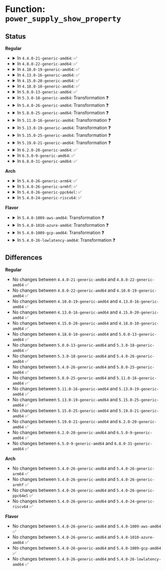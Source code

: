 # Function: <code>power_supply_show_property</code>

## Status
<b>Regular</b>
<ul>
<li>
<details>
<summary>In <code>4.4.0-21-generic-amd64</code>: ✅</summary>

```c
ssize_t power_supply_show_property(struct device * dev, struct device_attribute * attr, char * buf)
```

```json
{
  "name": "power_supply_show_property",
  "collision_type": "Unique Static",
  "inline_type": "No",
  "funcs": [
    {
      "addr": 18446744071585659184,
      "name": "power_supply_show_property",
      "external": false,
      "loc": "drivers/power/power_supply_sysfs.c:43",
      "file": "drivers/power/power_supply_sysfs.c",
      "inline": "seen, unknown",
      "caller_inline": [],
      "caller_func": [
        "drivers/power/power_supply_sysfs.c:power_supply_uevent"
      ]
    }
  ],
  "symbols": [
    {
      "addr": 18446744071585659184,
      "name": "power_supply_show_property",
      "section": ".text",
      "bind": "STB_LOCAL",
      "size": 590
    }
  ]
}
```
</details>
</li>
<li>
<details>
<summary>In <code>4.8.0-22-generic-amd64</code>: ✅</summary>

```c
ssize_t power_supply_show_property(struct device * dev, struct device_attribute * attr, char * buf)
```

```json
{
  "name": "power_supply_show_property",
  "collision_type": "Unique Static",
  "inline_type": "No",
  "funcs": [
    {
      "addr": 18446744071586056096,
      "name": "power_supply_show_property",
      "external": false,
      "loc": "drivers/power/power_supply_sysfs.c:43",
      "file": "drivers/power/power_supply_sysfs.c",
      "inline": "seen, unknown",
      "caller_inline": [],
      "caller_func": [
        "drivers/power/power_supply_sysfs.c:power_supply_uevent"
      ]
    }
  ],
  "symbols": [
    {
      "addr": 18446744071586056096,
      "name": "power_supply_show_property",
      "section": ".text",
      "bind": "STB_LOCAL",
      "size": 583
    }
  ]
}
```
</details>
</li>
<li>
<details>
<summary>In <code>4.10.0-19-generic-amd64</code>: ✅</summary>

```c
ssize_t power_supply_show_property(struct device * dev, struct device_attribute * attr, char * buf)
```

```json
{
  "name": "power_supply_show_property",
  "collision_type": "Unique Static",
  "inline_type": "No",
  "funcs": [
    {
      "addr": 18446744071586253840,
      "name": "power_supply_show_property",
      "external": false,
      "loc": "drivers/power/supply/power_supply_sysfs.c:43",
      "file": "drivers/power/supply/power_supply_sysfs.c",
      "inline": "seen, unknown",
      "caller_inline": [],
      "caller_func": [
        "drivers/power/supply/power_supply_sysfs.c:power_supply_uevent"
      ]
    }
  ],
  "symbols": [
    {
      "addr": 18446744071586253840,
      "name": "power_supply_show_property",
      "section": ".text",
      "bind": "STB_LOCAL",
      "size": 583
    }
  ]
}
```
</details>
</li>
<li>
<details>
<summary>In <code>4.13.0-16-generic-amd64</code>: ✅</summary>

```c
ssize_t power_supply_show_property(struct device * dev, struct device_attribute * attr, char * buf)
```

```json
{
  "name": "power_supply_show_property",
  "collision_type": "Unique Static",
  "inline_type": "No",
  "funcs": [
    {
      "addr": 18446744071586353168,
      "name": "power_supply_show_property",
      "external": false,
      "loc": "drivers/power/supply/power_supply_sysfs.c:76",
      "file": "drivers/power/supply/power_supply_sysfs.c",
      "inline": "seen, unknown",
      "caller_inline": [],
      "caller_func": [
        "drivers/power/supply/power_supply_sysfs.c:power_supply_uevent"
      ]
    }
  ],
  "symbols": [
    {
      "addr": 18446744071586353168,
      "name": "power_supply_show_property",
      "section": ".text",
      "bind": "STB_LOCAL",
      "size": 589
    }
  ]
}
```
</details>
</li>
<li>
<details>
<summary>In <code>4.15.0-20-generic-amd64</code>: ✅</summary>

```c
ssize_t power_supply_show_property(struct device * dev, struct device_attribute * attr, char * buf)
```

```json
{
  "name": "power_supply_show_property",
  "collision_type": "Unique Static",
  "inline_type": "No",
  "funcs": [
    {
      "addr": 18446744071586817952,
      "name": "power_supply_show_property",
      "external": false,
      "loc": "drivers/power/supply/power_supply_sysfs.c:76",
      "file": "drivers/power/supply/power_supply_sysfs.c",
      "inline": "seen, unknown",
      "caller_inline": [],
      "caller_func": [
        "drivers/power/supply/power_supply_sysfs.c:power_supply_uevent"
      ]
    }
  ],
  "symbols": [
    {
      "addr": 18446744071586817952,
      "name": "power_supply_show_property",
      "section": ".text",
      "bind": "STB_LOCAL",
      "size": 589
    }
  ]
}
```
</details>
</li>
<li>
<details>
<summary>In <code>4.18.0-10-generic-amd64</code>: ✅</summary>

```c
ssize_t power_supply_show_property(struct device * dev, struct device_attribute * attr, char * buf)
```

```json
{
  "name": "power_supply_show_property",
  "collision_type": "Unique Static",
  "inline_type": "No",
  "funcs": [
    {
      "addr": 18446744071587109952,
      "name": "power_supply_show_property",
      "external": false,
      "loc": "drivers/power/supply/power_supply_sysfs.c:116",
      "file": "drivers/power/supply/power_supply_sysfs.c",
      "inline": "seen, unknown",
      "caller_inline": [],
      "caller_func": [
        "drivers/power/supply/power_supply_sysfs.c:power_supply_uevent"
      ]
    }
  ],
  "symbols": [
    {
      "addr": 18446744071587109952,
      "name": "power_supply_show_property",
      "section": ".text",
      "bind": "STB_LOCAL",
      "size": 730
    }
  ]
}
```
</details>
</li>
<li>
<details>
<summary>In <code>5.0.0-13-generic-amd64</code>: ✅</summary>

```c
ssize_t power_supply_show_property(struct device * dev, struct device_attribute * attr, char * buf)
```

```json
{
  "name": "power_supply_show_property",
  "collision_type": "Unique Static",
  "inline_type": "No",
  "funcs": [
    {
      "addr": 18446744071587288128,
      "name": "power_supply_show_property",
      "external": false,
      "loc": "drivers/power/supply/power_supply_sysfs.c:116",
      "file": "drivers/power/supply/power_supply_sysfs.c",
      "inline": "seen, unknown",
      "caller_inline": [],
      "caller_func": [
        "drivers/power/supply/power_supply_sysfs.c:power_supply_uevent"
      ]
    }
  ],
  "symbols": [
    {
      "addr": 18446744071587288128,
      "name": "power_supply_show_property",
      "section": ".text",
      "bind": "STB_LOCAL",
      "size": 816
    }
  ]
}
```
</details>
</li>
<li>
<details>
<summary>In <code>5.3.0-18-generic-amd64</code>: Transformation ❓</summary>

```c
ssize_t power_supply_show_property(struct device * dev, struct device_attribute * attr, char * buf)
```

```json
{
  "name": "power_supply_show_property",
  "collision_type": "Unique Static",
  "inline_type": "No",
  "funcs": [
    {
      "addr": 0,
      "name": "power_supply_show_property",
      "external": false,
      "loc": "drivers/power/supply/power_supply_sysfs.c:115",
      "file": "drivers/power/supply/power_supply_sysfs.c",
      "inline": "seen, unknown",
      "caller_inline": [],
      "caller_func": [
        "drivers/power/supply/power_supply_sysfs.c:power_supply_uevent"
      ]
    }
  ],
  "symbols": [
    {
      "addr": 18446744071587557648,
      "name": "power_supply_show_property",
      "section": ".text",
      "bind": "STB_LOCAL",
      "size": 757
    },
    {
      "addr": 18446744071587558951,
      "name": "power_supply_show_property.cold",
      "section": ".text",
      "bind": "STB_LOCAL",
      "size": 55
    }
  ]
}
```
</details>
</li>
<li>
<details>
<summary>In <code>5.4.0-26-generic-amd64</code>: Transformation ❓</summary>

```c
ssize_t power_supply_show_property(struct device * dev, struct device_attribute * attr, char * buf)
```

```json
{
  "name": "power_supply_show_property",
  "collision_type": "Unique Static",
  "inline_type": "No",
  "funcs": [
    {
      "addr": 0,
      "name": "power_supply_show_property",
      "external": false,
      "loc": "drivers/power/supply/power_supply_sysfs.c:115",
      "file": "drivers/power/supply/power_supply_sysfs.c",
      "inline": "seen, unknown",
      "caller_inline": [],
      "caller_func": [
        "drivers/power/supply/power_supply_sysfs.c:power_supply_uevent"
      ]
    }
  ],
  "symbols": [
    {
      "addr": 18446744071587760928,
      "name": "power_supply_show_property",
      "section": ".text",
      "bind": "STB_LOCAL",
      "size": 757
    },
    {
      "addr": 18446744071587762231,
      "name": "power_supply_show_property.cold",
      "section": ".text",
      "bind": "STB_LOCAL",
      "size": 55
    }
  ]
}
```
</details>
</li>
<li>
<details>
<summary>In <code>5.8.0-25-generic-amd64</code>: Transformation ❓</summary>

```c
ssize_t power_supply_show_property(struct device * dev, struct device_attribute * attr, char * buf)
```

```json
{
  "name": "power_supply_show_property",
  "collision_type": "Unique Static",
  "inline_type": "No",
  "funcs": [
    {
      "addr": 0,
      "name": "power_supply_show_property",
      "external": false,
      "loc": "drivers/power/supply/power_supply_sysfs.c:258",
      "file": "drivers/power/supply/power_supply_sysfs.c",
      "inline": "seen, unknown",
      "caller_inline": [],
      "caller_func": []
    }
  ],
  "symbols": [
    {
      "addr": 18446744071588606688,
      "name": "power_supply_show_property",
      "section": ".text",
      "bind": "STB_LOCAL",
      "size": 408
    },
    {
      "addr": 18446744071588607710,
      "name": "power_supply_show_property.cold",
      "section": ".text",
      "bind": "STB_LOCAL",
      "size": 27
    }
  ]
}
```
</details>
</li>
<li>
<details>
<summary>In <code>5.11.0-16-generic-amd64</code>: Transformation ❓</summary>

```c
ssize_t power_supply_show_property(struct device * dev, struct device_attribute * attr, char * buf)
```

```json
{
  "name": "power_supply_show_property",
  "collision_type": "Unique Static",
  "inline_type": "No",
  "funcs": [
    {
      "addr": 0,
      "name": "power_supply_show_property",
      "external": false,
      "loc": "drivers/power/supply/power_supply_sysfs.c:263",
      "file": "drivers/power/supply/power_supply_sysfs.c",
      "inline": "seen, unknown",
      "caller_inline": [],
      "caller_func": []
    }
  ],
  "symbols": [
    {
      "addr": 18446744071588629760,
      "name": "power_supply_show_property",
      "section": ".text",
      "bind": "STB_LOCAL",
      "size": 408
    },
    {
      "addr": 18446744071591580556,
      "name": "power_supply_show_property.cold",
      "section": ".text",
      "bind": "STB_LOCAL",
      "size": 27
    }
  ]
}
```
</details>
</li>
<li>
<details>
<summary>In <code>5.13.0-19-generic-amd64</code>: Transformation ❓</summary>

```c
ssize_t power_supply_show_property(struct device * dev, struct device_attribute * attr, char * buf)
```

```json
{
  "name": "power_supply_show_property",
  "collision_type": "Unique Static",
  "inline_type": "No",
  "funcs": [
    {
      "addr": 0,
      "name": "power_supply_show_property",
      "external": false,
      "loc": "drivers/power/supply/power_supply_sysfs.c:263",
      "file": "drivers/power/supply/power_supply_sysfs.c",
      "inline": "seen, unknown",
      "caller_inline": [],
      "caller_func": []
    }
  ],
  "symbols": [
    {
      "addr": 18446744071588514464,
      "name": "power_supply_show_property",
      "section": ".text",
      "bind": "STB_LOCAL",
      "size": 545
    },
    {
      "addr": 18446744071591523356,
      "name": "power_supply_show_property.cold",
      "section": ".text",
      "bind": "STB_LOCAL",
      "size": 53
    }
  ]
}
```
</details>
</li>
<li>
<details>
<summary>In <code>5.15.0-25-generic-amd64</code>: Transformation ❓</summary>

```c
ssize_t power_supply_show_property(struct device * dev, struct device_attribute * attr, char * buf)
```

```json
{
  "name": "power_supply_show_property",
  "collision_type": "Unique Static",
  "inline_type": "No",
  "funcs": [
    {
      "addr": 0,
      "name": "power_supply_show_property",
      "external": false,
      "loc": "drivers/power/supply/power_supply_sysfs.c:263",
      "file": "drivers/power/supply/power_supply_sysfs.c",
      "inline": "seen, unknown",
      "caller_inline": [],
      "caller_func": []
    }
  ],
  "symbols": [
    {
      "addr": 18446744071589187664,
      "name": "power_supply_show_property",
      "section": ".text",
      "bind": "STB_LOCAL",
      "size": 645
    },
    {
      "addr": 18446744071592633292,
      "name": "power_supply_show_property.cold",
      "section": ".text",
      "bind": "STB_LOCAL",
      "size": 53
    }
  ]
}
```
</details>
</li>
<li>
<details>
<summary>In <code>5.19.0-21-generic-amd64</code>: Transformation ❓</summary>

```c
ssize_t power_supply_show_property(struct device * dev, struct device_attribute * attr, char * buf)
```

```json
{
  "name": "power_supply_show_property",
  "collision_type": "Unique Static",
  "inline_type": "No",
  "funcs": [
    {
      "addr": 0,
      "name": "power_supply_show_property",
      "external": false,
      "loc": "drivers/power/supply/power_supply_sysfs.c:272",
      "file": "drivers/power/supply/power_supply_sysfs.c",
      "inline": "seen, unknown",
      "caller_inline": [],
      "caller_func": []
    }
  ],
  "symbols": [
    {
      "addr": 18446744071590646960,
      "name": "power_supply_show_property",
      "section": ".text",
      "bind": "STB_LOCAL",
      "size": 698
    },
    {
      "addr": 18446744071594517004,
      "name": "power_supply_show_property.cold",
      "section": ".text",
      "bind": "STB_LOCAL",
      "size": 53
    }
  ]
}
```
</details>
</li>
<li>
<details>
<summary>In <code>6.2.0-20-generic-amd64</code>: ✅</summary>

```c
ssize_t power_supply_show_property(struct device * dev, struct device_attribute * attr, char * buf)
```

```json
{
  "name": "power_supply_show_property",
  "collision_type": "Unique Static",
  "inline_type": "No",
  "funcs": [
    {
      "addr": 18446744071592311376,
      "name": "power_supply_show_property",
      "external": false,
      "loc": "drivers/power/supply/power_supply_sysfs.c:272",
      "file": "drivers/power/supply/power_supply_sysfs.c",
      "inline": "seen, unknown",
      "caller_inline": [],
      "caller_func": []
    }
  ],
  "symbols": [
    {
      "addr": 18446744071592311376,
      "name": "power_supply_show_property",
      "section": ".text",
      "bind": "STB_LOCAL",
      "size": 746
    }
  ]
}
```
</details>
</li>
<li>
<details>
<summary>In <code>6.5.0-9-generic-amd64</code>: ✅</summary>

```c
ssize_t power_supply_show_property(struct device * dev, struct device_attribute * attr, char * buf)
```

```json
{
  "name": "power_supply_show_property",
  "collision_type": "Unique Static",
  "inline_type": "No",
  "funcs": [
    {
      "addr": 18446744071592737408,
      "name": "power_supply_show_property",
      "external": false,
      "loc": "drivers/power/supply/power_supply_sysfs.c:273",
      "file": "drivers/power/supply/power_supply_sysfs.c",
      "inline": "seen, unknown",
      "caller_inline": [],
      "caller_func": []
    }
  ],
  "symbols": [
    {
      "addr": 18446744071592737408,
      "name": "power_supply_show_property",
      "section": ".text",
      "bind": "STB_LOCAL",
      "size": 771
    }
  ]
}
```
</details>
</li>
<li>
<details>
<summary>In <code>6.8.0-31-generic-amd64</code>: ✅</summary>

```c
ssize_t power_supply_show_property(struct device * dev, struct device_attribute * attr, char * buf)
```

```json
{
  "name": "power_supply_show_property",
  "collision_type": "Unique Static",
  "inline_type": "No",
  "funcs": [
    {
      "addr": 18446744071593485360,
      "name": "power_supply_show_property",
      "external": false,
      "loc": "drivers/power/supply/power_supply_sysfs.c:274",
      "file": "drivers/power/supply/power_supply_sysfs.c",
      "inline": "seen, unknown",
      "caller_inline": [],
      "caller_func": []
    }
  ],
  "symbols": [
    {
      "addr": 18446744071593485360,
      "name": "power_supply_show_property",
      "section": ".text",
      "bind": "STB_LOCAL",
      "size": 771
    }
  ]
}
```
</details>
</li>
</ul>
<b>Arch</b>
<ul>
<li>
<details>
<summary>In <code>5.4.0-26-generic-arm64</code>: ✅</summary>

```c
ssize_t power_supply_show_property(struct device * dev, struct device_attribute * attr, char * buf)
```

```json
{
  "name": "power_supply_show_property",
  "collision_type": "Unique Static",
  "inline_type": "No",
  "funcs": [
    {
      "addr": 18446603336500956896,
      "name": "power_supply_show_property",
      "external": false,
      "loc": "drivers/power/supply/power_supply_sysfs.c:115",
      "file": "drivers/power/supply/power_supply_sysfs.c",
      "inline": "seen, unknown",
      "caller_inline": [],
      "caller_func": [
        "drivers/power/supply/power_supply_sysfs.c:power_supply_uevent"
      ]
    }
  ],
  "symbols": [
    {
      "addr": 18446603336500956896,
      "name": "power_supply_show_property",
      "section": ".text",
      "bind": "STB_LOCAL",
      "size": 832
    }
  ]
}
```
</details>
</li>
<li>
<details>
<summary>In <code>5.4.0-26-generic-armhf</code>: ✅</summary>

```c
ssize_t power_supply_show_property(struct device * dev, struct device_attribute * attr, char * buf)
```

```json
{
  "name": "power_supply_show_property",
  "collision_type": "Unique Static",
  "inline_type": "No",
  "funcs": [
    {
      "addr": 3233470244,
      "name": "power_supply_show_property",
      "external": false,
      "loc": "drivers/power/supply/power_supply_sysfs.c:115",
      "file": "drivers/power/supply/power_supply_sysfs.c",
      "inline": "seen, unknown",
      "caller_inline": [],
      "caller_func": [
        "drivers/power/supply/power_supply_sysfs.c:power_supply_uevent"
      ]
    }
  ],
  "symbols": [
    {
      "addr": 3233470244,
      "name": "power_supply_show_property",
      "section": ".text",
      "bind": "STB_LOCAL",
      "size": 1120
    }
  ]
}
```
</details>
</li>
<li>
<details>
<summary>In <code>5.4.0-26-generic-ppc64el</code>: ✅</summary>

```c
ssize_t power_supply_show_property(struct device * dev, struct device_attribute * attr, char * buf)
```

```json
{
  "name": "power_supply_show_property",
  "collision_type": "Unique Static",
  "inline_type": "No",
  "funcs": [
    {
      "addr": 13835058055294416208,
      "name": "power_supply_show_property",
      "external": false,
      "loc": "drivers/power/supply/power_supply_sysfs.c:115",
      "file": "drivers/power/supply/power_supply_sysfs.c",
      "inline": "seen, unknown",
      "caller_inline": [],
      "caller_func": [
        "drivers/power/supply/power_supply_sysfs.c:power_supply_uevent"
      ]
    }
  ],
  "symbols": [
    {
      "addr": 13835058055294416208,
      "name": "power_supply_show_property",
      "section": ".text",
      "bind": "STB_LOCAL",
      "size": 1496
    }
  ]
}
```
</details>
</li>
<li>
<details>
<summary>In <code>5.4.0-24-generic-riscv64</code>: ✅</summary>

```c
ssize_t power_supply_show_property(struct device * dev, struct device_attribute * attr, char * buf)
```

```json
{
  "name": "power_supply_show_property",
  "collision_type": "Unique Static",
  "inline_type": "No",
  "funcs": [
    {
      "addr": 18446743936277716894,
      "name": "power_supply_show_property",
      "external": false,
      "loc": "drivers/power/supply/power_supply_sysfs.c:115",
      "file": "drivers/power/supply/power_supply_sysfs.c",
      "inline": "seen, unknown",
      "caller_inline": [],
      "caller_func": [
        "drivers/power/supply/power_supply_sysfs.c:power_supply_uevent"
      ]
    }
  ],
  "symbols": [
    {
      "addr": 18446743936277716894,
      "name": "power_supply_show_property",
      "section": ".text",
      "bind": "STB_LOCAL",
      "size": 772
    }
  ]
}
```
</details>
</li>
</ul>
<b>Flavor</b>
<ul>
<li>
<details>
<summary>In <code>5.4.0-1009-aws-amd64</code>: Transformation ❓</summary>

```c
ssize_t power_supply_show_property(struct device * dev, struct device_attribute * attr, char * buf)
```

```json
{
  "name": "power_supply_show_property",
  "collision_type": "Unique Static",
  "inline_type": "No",
  "funcs": [
    {
      "addr": 0,
      "name": "power_supply_show_property",
      "external": false,
      "loc": "drivers/power/supply/power_supply_sysfs.c:115",
      "file": "drivers/power/supply/power_supply_sysfs.c",
      "inline": "seen, unknown",
      "caller_inline": [],
      "caller_func": [
        "drivers/power/supply/power_supply_sysfs.c:power_supply_uevent"
      ]
    }
  ],
  "symbols": [
    {
      "addr": 18446744071587401872,
      "name": "power_supply_show_property",
      "section": ".text",
      "bind": "STB_LOCAL",
      "size": 757
    },
    {
      "addr": 18446744071587403175,
      "name": "power_supply_show_property.cold",
      "section": ".text",
      "bind": "STB_LOCAL",
      "size": 55
    }
  ]
}
```
</details>
</li>
<li>
<details>
<summary>In <code>5.4.0-1010-azure-amd64</code>: Transformation ❓</summary>

```c
ssize_t power_supply_show_property(struct device * dev, struct device_attribute * attr, char * buf)
```

```json
{
  "name": "power_supply_show_property",
  "collision_type": "Unique Static",
  "inline_type": "No",
  "funcs": [
    {
      "addr": 0,
      "name": "power_supply_show_property",
      "external": false,
      "loc": "drivers/power/supply/power_supply_sysfs.c:115",
      "file": "drivers/power/supply/power_supply_sysfs.c",
      "inline": "seen, unknown",
      "caller_inline": [],
      "caller_func": [
        "drivers/power/supply/power_supply_sysfs.c:power_supply_uevent"
      ]
    }
  ],
  "symbols": [
    {
      "addr": 18446744071587170080,
      "name": "power_supply_show_property",
      "section": ".text",
      "bind": "STB_LOCAL",
      "size": 757
    },
    {
      "addr": 18446744071587171383,
      "name": "power_supply_show_property.cold",
      "section": ".text",
      "bind": "STB_LOCAL",
      "size": 55
    }
  ]
}
```
</details>
</li>
<li>
<details>
<summary>In <code>5.4.0-1009-gcp-amd64</code>: Transformation ❓</summary>

```c
ssize_t power_supply_show_property(struct device * dev, struct device_attribute * attr, char * buf)
```

```json
{
  "name": "power_supply_show_property",
  "collision_type": "Unique Static",
  "inline_type": "No",
  "funcs": [
    {
      "addr": 0,
      "name": "power_supply_show_property",
      "external": false,
      "loc": "drivers/power/supply/power_supply_sysfs.c:115",
      "file": "drivers/power/supply/power_supply_sysfs.c",
      "inline": "seen, unknown",
      "caller_inline": [],
      "caller_func": [
        "drivers/power/supply/power_supply_sysfs.c:power_supply_uevent"
      ]
    }
  ],
  "symbols": [
    {
      "addr": 18446744071587717072,
      "name": "power_supply_show_property",
      "section": ".text",
      "bind": "STB_LOCAL",
      "size": 757
    },
    {
      "addr": 18446744071587718375,
      "name": "power_supply_show_property.cold",
      "section": ".text",
      "bind": "STB_LOCAL",
      "size": 55
    }
  ]
}
```
</details>
</li>
<li>
<details>
<summary>In <code>5.4.0-26-lowlatency-amd64</code>: Transformation ❓</summary>

```c
ssize_t power_supply_show_property(struct device * dev, struct device_attribute * attr, char * buf)
```

```json
{
  "name": "power_supply_show_property",
  "collision_type": "Unique Static",
  "inline_type": "No",
  "funcs": [
    {
      "addr": 0,
      "name": "power_supply_show_property",
      "external": false,
      "loc": "drivers/power/supply/power_supply_sysfs.c:115",
      "file": "drivers/power/supply/power_supply_sysfs.c",
      "inline": "seen, unknown",
      "caller_inline": [],
      "caller_func": [
        "drivers/power/supply/power_supply_sysfs.c:power_supply_uevent"
      ]
    }
  ],
  "symbols": [
    {
      "addr": 18446744071587830128,
      "name": "power_supply_show_property",
      "section": ".text",
      "bind": "STB_LOCAL",
      "size": 757
    },
    {
      "addr": 18446744071587831431,
      "name": "power_supply_show_property.cold",
      "section": ".text",
      "bind": "STB_LOCAL",
      "size": 55
    }
  ]
}
```
</details>
</li>
</ul>

## Differences
<b>Regular</b>
<ul>
<li>
No changes between <code>4.4.0-21-generic-amd64</code> and <code>4.8.0-22-generic-amd64</code> ✅
</li>
<li>
No changes between <code>4.8.0-22-generic-amd64</code> and <code>4.10.0-19-generic-amd64</code> ✅
</li>
<li>
No changes between <code>4.10.0-19-generic-amd64</code> and <code>4.13.0-16-generic-amd64</code> ✅
</li>
<li>
No changes between <code>4.13.0-16-generic-amd64</code> and <code>4.15.0-20-generic-amd64</code> ✅
</li>
<li>
No changes between <code>4.15.0-20-generic-amd64</code> and <code>4.18.0-10-generic-amd64</code> ✅
</li>
<li>
No changes between <code>4.18.0-10-generic-amd64</code> and <code>5.0.0-13-generic-amd64</code> ✅
</li>
<li>
No changes between <code>5.0.0-13-generic-amd64</code> and <code>5.3.0-18-generic-amd64</code> ✅
</li>
<li>
No changes between <code>5.3.0-18-generic-amd64</code> and <code>5.4.0-26-generic-amd64</code> ✅
</li>
<li>
No changes between <code>5.4.0-26-generic-amd64</code> and <code>5.8.0-25-generic-amd64</code> ✅
</li>
<li>
No changes between <code>5.8.0-25-generic-amd64</code> and <code>5.11.0-16-generic-amd64</code> ✅
</li>
<li>
No changes between <code>5.11.0-16-generic-amd64</code> and <code>5.13.0-19-generic-amd64</code> ✅
</li>
<li>
No changes between <code>5.13.0-19-generic-amd64</code> and <code>5.15.0-25-generic-amd64</code> ✅
</li>
<li>
No changes between <code>5.15.0-25-generic-amd64</code> and <code>5.19.0-21-generic-amd64</code> ✅
</li>
<li>
No changes between <code>5.19.0-21-generic-amd64</code> and <code>6.2.0-20-generic-amd64</code> ✅
</li>
<li>
No changes between <code>6.2.0-20-generic-amd64</code> and <code>6.5.0-9-generic-amd64</code> ✅
</li>
<li>
No changes between <code>6.5.0-9-generic-amd64</code> and <code>6.8.0-31-generic-amd64</code> ✅
</li>
</ul>
<b>Arch</b>
<ul>
<li>
No changes between <code>5.4.0-26-generic-amd64</code> and <code>5.4.0-26-generic-arm64</code> ✅
</li>
<li>
No changes between <code>5.4.0-26-generic-amd64</code> and <code>5.4.0-26-generic-armhf</code> ✅
</li>
<li>
No changes between <code>5.4.0-26-generic-amd64</code> and <code>5.4.0-26-generic-ppc64el</code> ✅
</li>
<li>
No changes between <code>5.4.0-26-generic-amd64</code> and <code>5.4.0-24-generic-riscv64</code> ✅
</li>
</ul>
<b>Flavor</b>
<ul>
<li>
No changes between <code>5.4.0-26-generic-amd64</code> and <code>5.4.0-1009-aws-amd64</code> ✅
</li>
<li>
No changes between <code>5.4.0-26-generic-amd64</code> and <code>5.4.0-1010-azure-amd64</code> ✅
</li>
<li>
No changes between <code>5.4.0-26-generic-amd64</code> and <code>5.4.0-1009-gcp-amd64</code> ✅
</li>
<li>
No changes between <code>5.4.0-26-generic-amd64</code> and <code>5.4.0-26-lowlatency-amd64</code> ✅
</li>
</ul>
